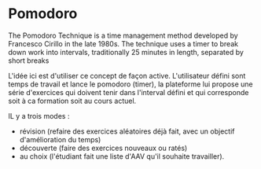 

# Pomodoro

The Pomodoro Technique is a time management method developed by Francesco Cirillo in the late 1980s. The technique uses a timer to break down work into intervals, traditionally 25 minutes in length, separated by short breaks

L'idée ici est d'utiliser ce concept de façon active.
L'utilisateur défini sont temps de travail et lance le pomodoro (timer), la plateforme lui propose une série d'exercices qui doivent tenir dans l'interval défini et qui corresponde soit à ca formation soit au cours actuel.

IL y a trois modes :
- révision (refaire des exercices aléatoires déjà fait, avec un objectif d'amélioration du temps)
- découverte (faire des exercices nouveaux ou ratés)
- au choix (l'étudiant fait une liste d'AAV qu'il souhaite travailler).

